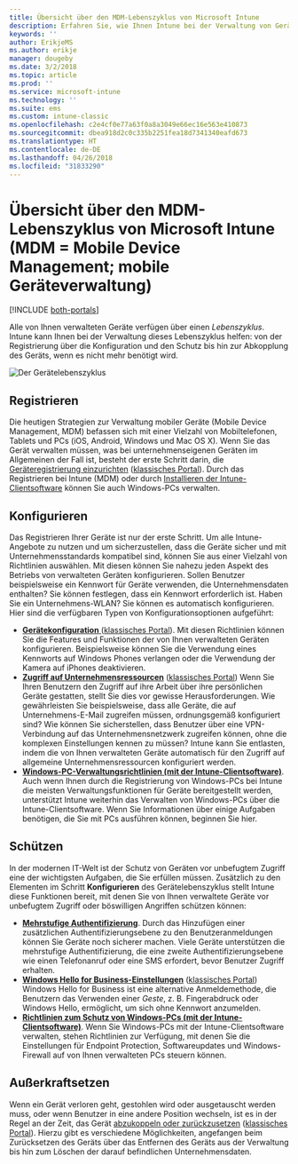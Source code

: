 ```yaml
---
title: Übersicht über den MDM-Lebenszyklus von Microsoft Intune
description: Erfahren Sie, wie Ihnen Intune bei der Verwaltung von Geräten während ihres Lebenszyklus (von der Registrierung über die Konfiguration bis zur letztlichen Abkopplung) behilflich sein kann.
keywords: ''
author: ErikjeMS
ms.author: erikje
manager: dougeby
ms.date: 3/2/2018
ms.topic: article
ms.prod: ''
ms.service: microsoft-intune
ms.technology: ''
ms.suite: ems
ms.custom: intune-classic
ms.openlocfilehash: c2e4cf0e77a63f0a8a3049e66ec16e563e410873
ms.sourcegitcommit: dbea918d2c0c335b2251fea18d7341340eafd673
ms.translationtype: HT
ms.contentlocale: de-DE
ms.lasthandoff: 04/26/2018
ms.locfileid: "31833290"
---
```

# <a name="overview-of-the-microsoft-intune-mobile-device-management-mdm-lifecycle"></a>Übersicht über den MDM-Lebenszyklus von Microsoft Intune (MDM = Mobile Device Management; mobile Geräteverwaltung)

[!INCLUDE [both-portals](./includes/note-for-both-portals.md)]

Alle von Ihnen verwalteten Geräte verfügen über einen *Lebenszyklus*. Intune kann Ihnen bei der Verwaltung dieses Lebenszyklus helfen: von der Registrierung über die Konfiguration und den Schutz bis hin zur Abkopplung des Geräts, wenn es nicht mehr benötigt wird.

![Der Gerätelebenszyklus](./media/device-lifecycle.png "Der Intune-Lebenszyklus von Geräten")

## <a name="enroll"></a>Registrieren
Die heutigen Strategien zur Verwaltung mobiler Geräte (Mobile Device Management, MDM) befassen sich mit einer Vielzahl von Mobiltelefonen, Tablets und PCs (iOS, Android, Windows und Mac OS X). Wenn Sie das Gerät verwalten müssen, was bei unternehmenseigenen Geräten im Allgemeinen der Fall ist, besteht der erste Schritt darin, die [Geräteregistrierung einzurichten](device-enrollment.md) ([klassisches Portal](/intune-classic/deploy-use/enroll-devices-in-microsoft-intune)). Durch das Registrieren bei Intune (MDM) oder durch [Installieren der Intune-Clientsoftware](/intune-classic/deploy-use/manage-windows-pcs-with-microsoft-intune) können Sie auch Windows-PCs verwalten.

## <a name="configure"></a>Konfigurieren
Das Registrieren Ihrer Geräte ist nur der erste Schritt. Um alle Intune-Angebote zu nutzen und um sicherzustellen, dass die Geräte sicher und mit Unternehmensstandards kompatibel sind, können Sie aus einer Vielzahl von Richtlinien auswählen. Mit diesen können Sie nahezu jeden Aspekt des Betriebs von verwalteten Geräten konfigurieren. Sollen Benutzer beispielsweise ein Kennwort für Geräte verwenden, die Unternehmensdaten enthalten? Sie können festlegen, dass ein Kennwort erforderlich ist. Haben Sie ein Unternehmens-WLAN? Sie können es automatisch konfigurieren. Hier sind die verfügbaren Typen von Konfigurationsoptionen aufgeführt:

- [**Gerätekonfiguration** ](device-profiles.md) ([klassisches Portal](/intune-classic/deploy-use/manage-settings-and-features-on-your-devices-with-microsoft-intune-policies)). Mit diesen Richtlinien können Sie die Features und Funktionen der von Ihnen verwalteten Geräten konfigurieren. Beispielsweise können Sie die Verwendung eines Kennworts auf Windows Phones verlangen oder die Verwendung der Kamera auf iPhones deaktivieren.
- [**Zugriff auf Unternehmensressourcen**](device-profiles.md) ([klassisches Portal](/intune-classic/deploy-use/enable-access-to-company-resources-with-microsoft-intune)) Wenn Sie Ihren Benutzern den Zugriff auf ihre Arbeit über ihre persönlichen Geräte gestatten, stellt Sie dies vor gewisse Herausforderungen. Wie gewährleisten Sie beispielsweise, dass alle Geräte, die auf Unternehmens-E-Mail zugreifen müssen, ordnungsgemäß konfiguriert sind? Wie können Sie sicherstellen, dass Benutzer über eine VPN-Verbindung auf das Unternehmensnetzwerk zugreifen können, ohne die komplexen Einstellungen kennen zu müssen? Intune kann Sie entlasten, indem die von Ihnen verwalteten Geräte automatisch für den Zugriff auf allgemeine Unternehmensressourcen konfiguriert werden.
- [**Windows-PC-Verwaltungsrichtlinien (mit der Intune-Clientsoftware)**](/intune-classic/deploy-use/common-windows-pc-management-tasks-with-the-microsoft-intune-computer-client). Auch wenn Ihnen durch die Registrierung von Windows-PCs bei Intune die meisten Verwaltungsfunktionen für Geräte bereitgestellt werden, unterstützt Intune weiterhin das Verwalten von Windows-PCs über die Intune-Clientsoftware. Wenn Sie Informationen über einige Aufgaben benötigen, die Sie mit PCs ausführen können, beginnen Sie hier.

## <a name="protect"></a>Schützen
In der modernen IT-Welt ist der Schutz von Geräten vor unbefugtem Zugriff eine der wichtigsten Aufgaben, die Sie erfüllen müssen. Zusätzlich zu den Elementen im Schritt **Konfigurieren** des Gerätelebenszyklus stellt Intune diese Funktionen bereit, mit denen Sie von Ihnen verwaltete Geräte vor unbefugtem Zugriff oder böswilligen Angriffen schützen können:
- [**Mehrstufige Authentifizierung**](/intune-classic/deploy-use/protect-your-devices-with-microsoft-intune). Durch das Hinzufügen einer zusätzlichen Authentifizierungsebene zu den Benutzeranmeldungen können Sie Geräte noch sicherer machen. Viele Geräte unterstützen die mehrstufige Authentifizierung, die eine zweite Authentifizierungsebene wie einen Telefonanruf oder eine SMS erfordert, bevor Benutzer Zugriff erhalten.
- [**Windows Hello for Business-Einstellungen**](windows-hello.md) ([klassisches Portal](/intune-classic/deploy-use/control-microsoft-passport-settings-on-devices-with-microsoft-intune)) Windows Hello for Business ist eine alternative Anmeldemethode, die Benutzern das Verwenden einer *Geste*, z. B. Fingerabdruck oder Windows Hello, ermöglicht, um sich ohne Kennwort anzumelden.
- [**Richtlinien zum Schutz von Windows-PCs (mit der Intune-Clientsoftware)**](/intune-classic/deploy-use/policies-to-protect-windows-pcs-in-microsoft-intune). Wenn Sie Windows-PCs mit der Intune-Clientsoftware verwalten, stehen Richtlinien zur Verfügung, mit denen Sie die Einstellungen für Endpoint Protection, Softwareupdates und Windows-Firewall auf von Ihnen verwalteten PCs steuern können.

## <a name="retire"></a>Außerkraftsetzen
Wenn ein Gerät verloren geht, gestohlen wird oder ausgetauscht werden muss, oder wenn Benutzer in eine andere Position wechseln, ist es in der Regel an der Zeit, das Gerät [abzukoppeln oder zurückzusetzen](device-management.md) ([klassisches Portal](/intune-classic/deploy-use/use-remote-wipe-to-help-protect-data-using-microsoft-intune)). Hierzu gibt es verschiedene Möglichkeiten, angefangen beim Zurücksetzen des Geräts über das Entfernen des Geräts aus der Verwaltung bis hin zum Löschen der darauf befindlichen Unternehmensdaten.
